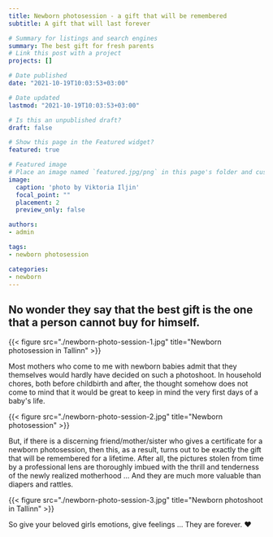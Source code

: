 ```yaml
---
title: Newborn photosession - a gift that will be remembered
subtitle: A gift that will last forever

# Summary for listings and search engines
summary: The best gift for fresh parents
# Link this post with a project
projects: []

# Date published
date: "2021-10-19T10:03:53+03:00"

# Date updated
lastmod: "2021-10-19T10:03:53+03:00"

# Is this an unpublished draft?
draft: false

# Show this page in the Featured widget?
featured: true

# Featured image
# Place an image named `featured.jpg/png` in this page's folder and customize its options here.
image:
  caption: 'photo by Viktoria Iljin'
  focal_point: ""
  placement: 2
  preview_only: false

authors:
- admin

tags:
- newborn photosession

categories:
- newborn
---
```

## No wonder they say that the best gift is the one that a person cannot buy for himself.

{{< figure src="./newborn-photo-session-1.jpg" title="Newborn photosession in Tallinn" >}}

Most mothers who come to me with newborn babies admit that they themselves would hardly have decided on such a photoshoot.
In household chores, both before childbirth and after, the thought somehow does not come to mind that it would be great to keep in mind the very first days of a baby's life.

{{< figure src="./newborn-photo-session-2.jpg" title="Newborn photosession" >}}

But, if there is a discerning friend/mother/sister who gives a certificate for a newborn photosession, then this, as a result, turns out to be exactly the gift that will be remembered for a lifetime.
After all, the pictures stolen from time by a professional lens are thoroughly imbued with the thrill and tenderness of the newly realized motherhood ... And they are much more valuable than diapers and rattles.

{{< figure src="./newborn-photo-session-3.jpg" title="Newborn photoshoot in Tallinn" >}}

So give your beloved girls emotions, give feelings ... They are forever. ❤️
